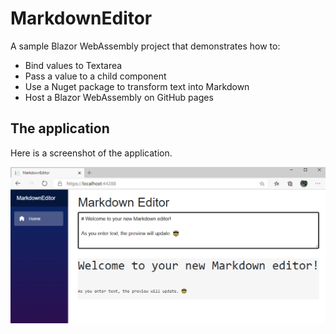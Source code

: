 # MarkdownEditor

A sample Blazor WebAssembly project that demonstrates how to:

- Bind values to Textarea
- Pass a value to a child component
- Use a Nuget package to transform text into Markdown
- Host a Blazor WebAssembly on GitHub pages

## The application

Here is a screenshot of the application.

![Markdown Editor screenshot](https://github.com/dneimke/markdowneditor/blob/main/images/editor-screenshot.png?raw=true)
